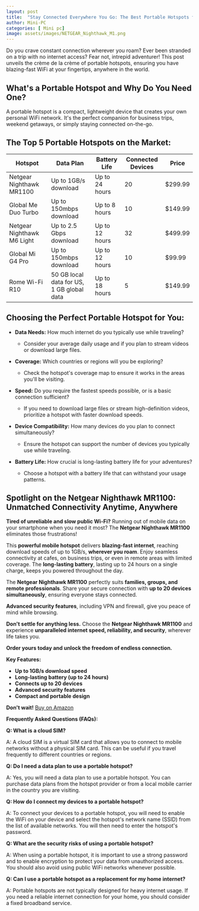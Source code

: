 ```yaml
---
layout: post
title:  "Stay Connected Everywhere You Go: The Best Portable Hotspots for 2022"
author: Mini-PC
categories: [ Mini pc]
image: assets/images/NETGEAR_Nighthawk_M1.png
--- 
```


Do you crave constant connection wherever you roam? Ever been stranded on a trip with no internet access? Fear not, intrepid adventurer! This post unveils the crème de la crème of portable hotspots, ensuring you have blazing-fast WiFi at your fingertips, anywhere in the world.

## What's a Portable Hotspot and Why Do You Need One?

A portable hotspot is a compact, lightweight device that creates your own personal WiFi network. It's the perfect companion for business trips, weekend getaways, or simply staying connected on-the-go.

## The Top 5 Portable Hotspots on the Market:

| Hotspot | Data Plan | Battery Life | Connected Devices | Price |
|---|---|---|---|---|
| Netgear Nighthawk MR1100 | Up to 1GB/s download | Up to 24 hours | 20 | $299.99 |
| Global Me Duo Turbo | Up to 150mbps download | Up to 8 hours | 10 | $149.99 |
| Netgear Nighthawk M6 Light | Up to 2.5 Gbps download | Up to 12 hours | 32 | $499.99 |
| Global Mi G4 Pro | Up to 150mbps download | Up to 12 hours | 10 | $99.99 |
| Rome Wi-Fi R10 | 50 GB local data for US, 1 GB global data | Up to 18 hours | 5 | $149.99 |

## Choosing the Perfect Portable Hotspot for You:

* **Data Needs:** How much internet do you typically use while traveling?
    * Consider your average daily usage and if you plan to stream videos or download large files.

* **Coverage:** Which countries or regions will you be exploring?
    * Check the hotspot's coverage map to ensure it works in the areas you'll be visiting.

* **Speed:** Do you require the fastest speeds possible, or is a basic connection sufficient?
    * If you need to download large files or stream high-definition videos, prioritize a hotspot with faster download speeds.

* **Device Compatibility:** How many devices do you plan to connect simultaneously?
    * Ensure the hotspot can support the number of devices you typically use while traveling.

* **Battery Life:** How crucial is long-lasting battery life for your adventures?
    * Choose a hotspot with a battery life that can withstand your usage patterns.


## Spotlight on the Netgear Nighthawk MR1100: Unmatched Connectivity Anytime, Anywhere

**Tired of unreliable and slow public Wi-Fi?**  Running out of mobile data on your smartphone when you need it most?  The **Netgear Nighthawk MR1100** eliminates those frustrations!

This **powerful mobile hotspot** delivers **blazing-fast internet**, reaching download speeds of up to 1GB/s, **wherever you roam**.  Enjoy seamless connectivity at cafes, on business trips, or even in remote areas with limited coverage.  The **long-lasting battery**, lasting up to 24 hours on a single charge, keeps you powered throughout the day.

The **Netgear Nighthawk MR1100** perfectly suits **families, groups, and remote professionals**.  Share your secure connection with **up to 20 devices simultaneously**, ensuring everyone stays connected. 

**Advanced security features**, including VPN and firewall, give you peace of mind while browsing.  

**Don't settle for anything less.**  Choose the **Netgear Nighthawk MR1100** and experience **unparalleled internet speed, reliability, and security**, wherever life takes you.

**Order yours today and unlock the freedom of endless connection.**

**Key Features:**

* **Up to 1GB/s download speed**
* **Long-lasting battery (up to 24 hours)**
* **Connects up to 20 devices**
* **Advanced security features**
* **Compact and portable design**

**Don't wait!**  [Buy on Amazon](https://amzn.to/3Us4Kkj)


**Frequently Asked Questions (FAQs):**

**Q: What is a cloud SIM?**

A: A cloud SIM is a virtual SIM card that allows you to connect to mobile networks without a physical SIM card. This can be useful if you travel frequently to different countries or regions.

**Q: Do I need a data plan to use a portable hotspot?**

A: Yes, you will need a data plan to use a portable hotspot. You can purchase data plans from the hotspot provider or from a local mobile carrier in the country you are visiting.

**Q: How do I connect my devices to a portable hotspot?**

A: To connect your devices to a portable hotspot, you will need to enable the WiFi on your device and select the hotspot's network name (SSID) from the list of available networks. You will then need to enter the hotspot's password.

**Q: What are the security risks of using a portable hotspot?**

A: When using a portable hotspot, it is important to use a strong password and to enable encryption to protect your data from unauthorized access. You should also avoid using public WiFi networks whenever possible.

**Q: Can I use a portable hotspot as a replacement for my home internet?**

A: Portable hotspots are not typically designed for heavy internet usage. If you need a reliable internet connection for your home, you should consider a fixed broadband service.


